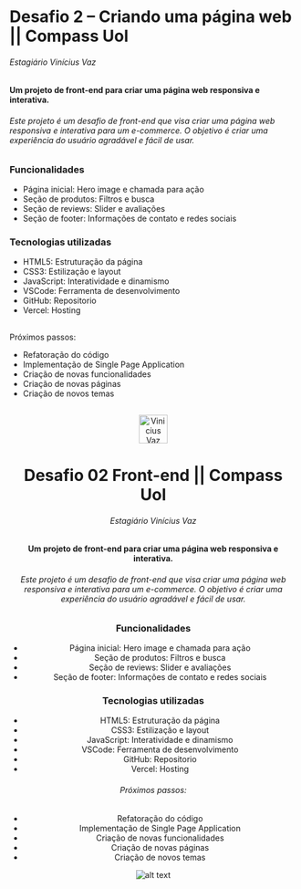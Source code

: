 # Desafio 2 – Criando uma página web || Compass Uol
###### Estagiário Vinícius Vaz
 
#### Um projeto de front-end para criar uma página web responsiva e interativa.

###### Este projeto é um desafio de front-end que visa criar uma página web responsiva e interativa para um e-commerce. O objetivo é criar uma experiência do usuário agradável e fácil de usar.
##
### Funcionalidades
- Página inicial: Hero image e chamada para ação
- Seção de produtos: Filtros e busca
- Seção de reviews: Slider e avaliações
- Seção de footer: Informações de contato e redes sociais

### Tecnologias utilizadas
- HTML5: Estruturação da página
- CSS3: Estilização e layout
- JavaScript: Interatividade e dinamismo 
- VSCode: Ferramenta de desenvolvimento
- GitHub: Repositorio
- Vercel: Hosting
##
Próximos passos: 
- Refatoração do código
- Implementação de Single Page Application
- Criação de novas funcionalidades
- Criação de novas páginas
- Criação de novos temas
##
<div align="center">
<img  alt="Vinicius Vaz Logo" width="50" height="50rem" src="src/assets/icons/vv-logo.ico">
<div>
 <!--  ![alt text](src/assets/icons/vv-logo.ico) -->

# Desafio 02 Front-end || Compass Uol
###### Estagiário Vinícius Vaz
 
#### Um projeto de front-end para criar uma página web responsiva e interativa.

###### Este projeto é um desafio de front-end que visa criar uma página web responsiva e interativa para um e-commerce. O objetivo é criar uma experiência do usuário agradável e fácil de usar.

### Funcionalidades
- Página inicial: Hero image e chamada para ação
- Seção de produtos: Filtros e busca
- Seção de reviews: Slider e avaliações
- Seção de footer: Informações de contato e redes sociais

### Tecnologias utilizadas
- HTML5: Estruturação da página
- CSS3: Estilização e layout
- JavaScript: Interatividade e dinamismo 
- VSCode: Ferramenta de desenvolvimento
- GitHub: Repositorio
- Vercel: Hosting

###### Próximos passos: 
- Refatoração do código
- Implementação de Single Page Application
- Criação de novas funcionalidades
- Criação de novas páginas
- Criação de novos temas

![alt text](src/assets/icons/vv-logo.ico)